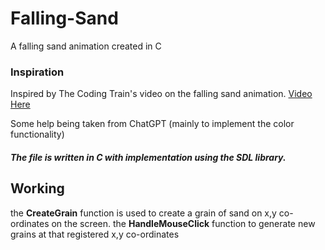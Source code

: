 # Falling-Sand
A falling sand animation created in C

<h3>Inspiration</h3>
Inspired by The Coding Train's video on the falling sand animation.
<a href= "https://www.youtube.com/watch?v=L4u7Zy_b868&t=1s">Video Here</a>

Some help being taken from ChatGPT (mainly to implement the color functionality)
<h5>The file is written in C with implementation using the SDL library.</h5>

<h2>Working</h2>
the <b>CreateGrain</b> function is used to create a grain of sand on x,y co-ordinates on the screen.
the <b>HandleMouseClick</b> function to generate new grains at that registered x,y co-ordinates
